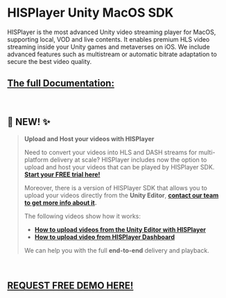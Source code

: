 # HISPlayer Unity MacOS SDK

HISPlayer is the most advanced Unity video streaming player for MacOS, supporting local, VOD and live contents. It enables premium HLS video streaming inside your Unity games and metaverses on iOS. We include advanced features such as multistream or automatic bitrate adaptation to secure the best video quality.


## [The full Documentation:](https://hisplayer.github.io/UnityMacOS-SDK)

<br>

## 📣 NEW! ✨  
>**Upload and Host your videos with HISPlayer**
>
>Need to convert your videos into HLS and DASH streams for multi-platform delivery at scale? HISPlayer includes now the option to upload and host your videos that can be played by HISPlayer SDK. **[Start your FREE trial here!](https://dashboard.hisplayer.com/signup)**
>
>Moreover, there is a version of HISPlayer SDK that allows you to upload your videos directly from the **Unity Editor**, **[contact our team to get more info about it](https://hisplayer.com/contact-unity3d-video-upload-hosting/).**
> 
>The following videos show how it works:
> * **[How to upload videos from the Unity Editor with HISPlayer](https://www.youtube.com/watch?v=POzM5U31tzc)**
> * **[How to upload video from HISPlayer Dashboard](https://www.youtube.com/watch?v=awfN0zz-8zQ)**
>
> We can help you with the full **end-to-end** delivery and playback.

<br>

## [REQUEST FREE DEMO HERE!](https://hisplayer.com/demo-unity-player-sdk-github/?utm_source=github&utm_medium=referral&utm_campaign=unitygithub&utm_content=20200211--unitydemocontact)

